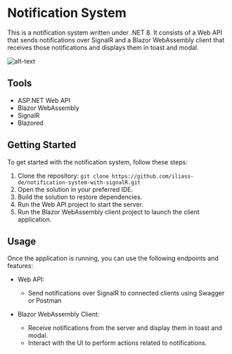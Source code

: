 # Notification System

This is a notification system written under .NET 8. It consists of a Web API that sends notifications over SignalR and a Blazor WebAssembly client that receives those notifications and displays them in toast and modal.

![alt-text](https://github.com/iliass-de/notification-system-with-signalR/blob/main/Screencast%20from%2004.02.2024%2000%2028%2015.gif)

## Tools

- ASP.NET Web API
- Blazor WebAssembly
- SignalR
- Blazored

## Getting Started

To get started with the notification system, follow these steps:

1. Clone the repository: `git clone https://github.com/iliass-de/notification-system-with-signalR.git`
2. Open the solution in your preferred IDE.
3. Build the solution to restore dependencies.
4. Run the Web API project to start the server.
5. Run the Blazor WebAssembly client project to launch the client application.

## Usage

Once the application is running, you can use the following endpoints and features:

- Web API:
    - Send notifications over SignalR to connected clients using Swagger or Postman

- Blazor WebAssembly Client:
    - Receive notifications from the server and display them in toast and modal.
    - Interact with the UI to perform actions related to notifications.



